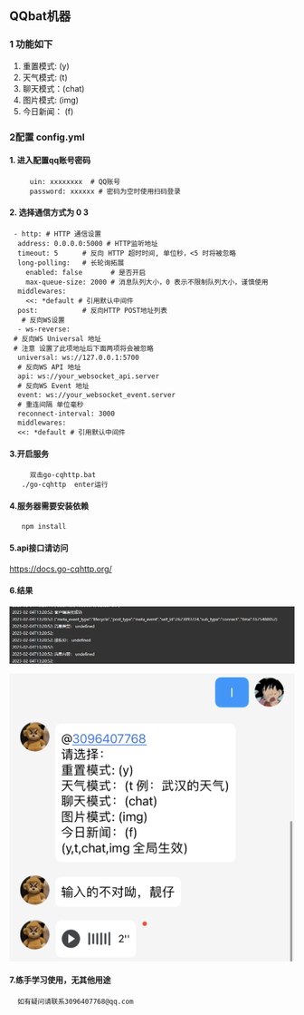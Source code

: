 ## QQbat机器

### 1 功能如下

1. 重置模式: (y)
2. 天气模式: (t)
3. 聊天模式：(chat)
4. 图片模式: (img)
5. 今日新闻： (f)

### 2配置 config.yml

#### 1. 进入配置qq账号密码

         uin: xxxxxxxx  # QQ账号  
         password: xxxxxx # 密码为空时使用扫码登录

#### 2. 选择通信方式为 0 3

     - http: # HTTP 通信设置
      address: 0.0.0.0:5000 # HTTP监听地址
      timeout: 5      # 反向 HTTP 超时时间, 单位秒，<5 时将被忽略
      long-polling:   # 长轮询拓展
        enabled: false       # 是否开启
        max-queue-size: 2000 # 消息队列大小，0 表示不限制队列大小，谨慎使用
      middlewares:
        <<: *default # 引用默认中间件
      post:           # 反向HTTP POST地址列表
       # 反向WS设置
      - ws-reverse:
     # 反向WS Universal 地址
     # 注意 设置了此项地址后下面两项将会被忽略
      universal: ws://127.0.0.1:5700
      # 反向WS API 地址
      api: ws://your_websocket_api.server
      # 反向WS Event 地址
      event: ws://your_websocket_event.server
      # 重连间隔 单位毫秒
      reconnect-interval: 3000
      middlewares:
      <<: *default # 引用默认中间件

#### 3.开启服务

         双击go-cqhttp.bat
       ./go-cqhttp  enter运行

#### 4.服务器需要安装依赖

       npm install

#### 5.api接口请访问

<https://docs.go-cqhttp.org/>

#### 6.结果

![img.png](img.png)

![img_4.png](img_4.png)

#### 7.练手学习使用，无其他用途

      如有疑问请联系3096407768@qq.com

